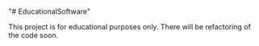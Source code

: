 "# EducationalSoftware" 

This project is for educational purposes only.
There will be refactoring of the code soon.
